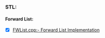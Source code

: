 ### STL:

#### Forward List:
 
 - [x]  [FWList.cpp:- Forward List Implementation](https://www.geeksforgeeks.org/forward-list-c-set-1-introduction-important-functions/)

